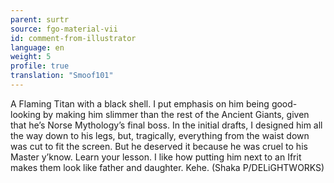 ```yaml
---
parent: surtr
source: fgo-material-vii
id: comment-from-illustrator
language: en
weight: 5
profile: true
translation: "Smoof101"
---
```


A Flaming Titan with a black shell. I put emphasis on him being good-looking by making him slimmer than the rest of the Ancient Giants, given that he’s Norse Mythology’s final boss. In the initial drafts, I designed him all the way down to his legs, but, tragically, everything from the waist down was cut to fit the screen. But he deserved it because he was cruel to his Master y’know. Learn your lesson. I like how putting him next to an Ifrit makes them look like father and daughter. Kehe. (Shaka P/DELiGHTWORKS)
